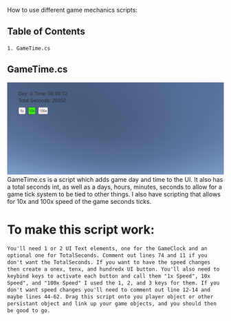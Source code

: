 How to use different game mechanics scripts:
  ## Table of Contents
    1. GameTime.cs




## GameTime.cs
![](screenshots/gametime.png)
  GameTime.cs is a script which adds game day and time to the UI. It also has a total seconds int, as well as a days, hours, minutes, seconds to allow for a game tick system to be tied to other things. I also have scripting that allows for 10x and 100x speed of the game seconds ticks.

  # To make this script work:
    You'll need 1 or 2 UI Text elements, one for the GameClock and an optional one for TotalSeconds. Comment out lines 74 and 11 if you don't want the TotalSeconds. If you want to have the speed changes then create a onex, tenx, and hundredx UI button. You'll also need to keybind keys to activate each button and call them "1x Speed", 10x Speed", and "100x Speed" I used the 1, 2, and 3 keys for them. If you don't want speed changes you'll need to comment out line 12-14 and maybe lines 44-62. Drag this script onto you player object or other persistant object and link up your game objects, and you should then be good to go.
